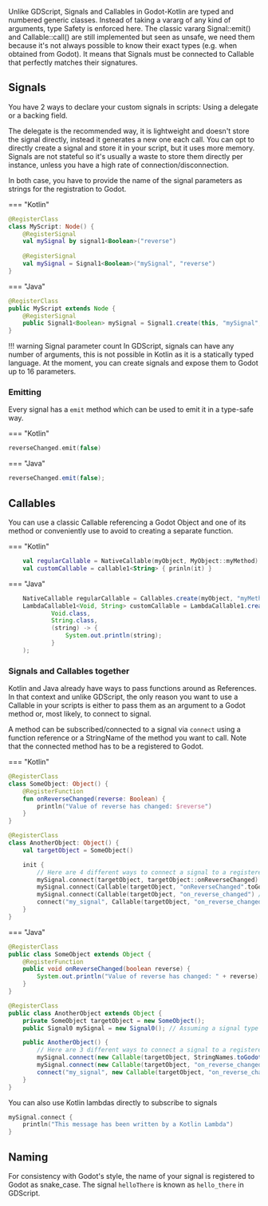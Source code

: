 Unlike GDScript, Signals and Callables in Godot-Kotlin are typed and numbered generic classes. 
Instead of taking a vararg of any kind of arguments, type Safety is enforced here. 
The classic vararg Signal::emit() and Callable::call() are still implemented but seen as unsafe, we need them because it's not always possible to know their exact types (e.g. when obtained from Godot).
It means that Signals must be connected to Callable that perfectly matches their signatures.

## Signals
You have 2 ways to declare your custom signals in scripts: Using a delegate or a backing field.

The delegate is the recommended way, it is lightweight and doesn't store the signal directly, instead it generates a new one each call.
You can opt to directly create a signal and store it in your script, but it uses more memory.
Signals are not stateful so it's usually a waste to store them directly per instance, unless you have a high rate of connection/disconnection.

In both case, you have to provide the name of the signal parameters as strings for the registration to Godot.

=== "Kotlin"
```kotlin
@RegisterClass
class MyScript: Node() {
    @RegisterSignal
    val mySignal by signal1<Boolean>("reverse")
    
    @RegisterSignal
    val mySignal = Signal1<Boolean>("mySignal", "reverse")
}
```

=== "Java"
```java
@RegisterClass
public MyScript extends Node {
    @RegisterSignal
    public Signal1<Boolean> mySignal = Signal1.create(this, "mySignal", "reverse"); // Only one way to do it in Java.
}
```

!!! warning Signal parameter count
    In GDScript, signals can have any number of arguments, this is not possible in Kotlin as it is a statically typed language. 
    At the moment, you can create signals and expose them to Godot up to 16 parameters.

### Emitting

Every signal has a `emit` method which can be used to emit it in a type-safe way.

=== "Kotlin"
```kotlin
reverseChanged.emit(false)
```

=== "Java"
```java
reverseChanged.emit(false);
```

## Callables

You can use a classic Callable referencing a Godot Object and one of its method or conveniently use to avoid to creating a separate function.


=== "Kotlin"
```kotlin
    val regularCallable = NativeCallable(myObject, MyObject::myMethod)
    val customCallable = callable1<String> { prinln(it) }
```

=== "Java"
```java
    NativeCallable regularCallable = Callables.create(myObject, "myMethod".toGodotName());
    LambdaCallable1<Void, String> customCallable = LambdaCallable1.create(
            Void.class,
            String.class,
            (string) -> {
                System.out.println(string);
            }
    );
```

### Signals and Callables together

Kotlin and Java already have ways to pass functions around as References. 
In that context and unlike GDScript, the only reason you want to use a Callable in your scripts is either to pass them as an argument to a Godot method or, most likely, to connect to signal. 

A method can be subscribed/connected to a signal via `connect` using a function reference or a StringName of the method you want to call.
Note that the connected method has to be a registered to Godot.

=== "Kotlin"
```kotlin
@RegisterClass
class SomeObject: Object() {
    @RegisterFunction
    fun onReverseChanged(reverse: Boolean) {
        println("Value of reverse has changed: $reverse")
    }
}

@RegisterClass
class AnotherObject: Object() {
    val targetObject = SomeObject()

    init {
        // Here are 4 different ways to connect a signal to a registered method
        mySignal.connect(targetObject, targetObject::onReverseChanged) // The recommanded way. Create a Callable behind the hood.
        mySignal.connect(Callable(targetObject, "onReverseChanged".toGodotName()) // Second pick, use it if you can't have a function reference.
        mySignal.connect(Callable(targetObject, "on_reverse_changed") // Unsafe, try to use snake_case in your code as least as possible.
        connect("my_signal", Callable(targetObject, "on_reverse_changed") // Really, don't do that.
    }
}
```

=== "Java"
```java
@RegisterClass
public class SomeObject extends Object {
    @RegisterFunction
    public void onReverseChanged(boolean reverse) {
        System.out.println("Value of reverse has changed: " + reverse);
    }
}

@RegisterClass
public class AnotherObject extends Object {
    private SomeObject targetObject = new SomeObject();
    public Signal0 mySignal = new Signal0(); // Assuming a signal type like in Godot

    public AnotherObject() {
        // Here are 3 different ways to connect a signal to a registered method. The method reference is not implemented for Java.
        mySignal.connect(new Callable(targetObject, StringNames.toGodotName("onReverseChanged"))); // The recommanded way.
        mySignal.connect(new Callable(targetObject, "on_reverse_changed")); // Unsafe, try to use snake_case in your code as least as possible.
        connect("my_signal", new Callable(targetObject, "on_reverse_changed")); // Really, don't do that.
    }
}
```

You can also use Kotlin lambdas directly to subscribe to signals

```kt
mySignal.connect {
    println("This message has been written by a Kotlin Lambda")
}
```

## Naming

For consistency with Godot's style, the name of your signal is registered to Godot as snake_case.
The signal `helloThere` is known as `hello_there` in GDScript.